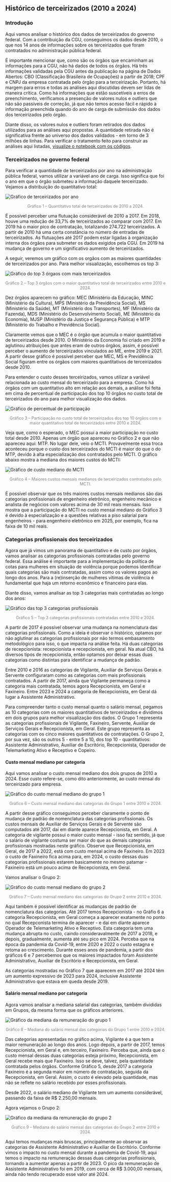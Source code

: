 ## Histórico de terceirizados (2010 a 2024)

### Introdução

Aqui vamos analisar o histórico dos dados de terceirizados do governo federal. Com a contribuição da CGU, conseguimos os dados desde 2010, o que nos 14 anos de informações sobre os terceirizados que foram contratados no administração pública federal. 

É importante mencionar que, como são os órgãos que encaminham as informações para a CGU, não há dados de todos os órgãos. Há três informações validadas pela CGU antes da publicação na página de Dados Abertos: CBO (Classificação Brasileira de Ocupações) a partir de 2018; CPF e CNPJ da empresa contratada pelo órgão para a terceirização. Portanto, há margem para erros e todas as análises aqui discutidas devem ser lidas de maneira crítica. Como há informações que estão suscetíveis a erros de preenchimento, verificamos a presenção de valores nulos e outliers que não são passíveis de correção, já que não temos acesso fácil e rápido à informação preenchida quando do ano de carga de submissão dos dados dos terceirizados pelo órgão. 

Diante disso, os valores nulos e outliers foram retirados dos dados utilizados para as análises aqui propostas. A quantidade retirada não é significativa frente ao universo dos dados validados - em torno de 3 milhões de linhas. Para verificar o tratamento feito para construir as análises aqui listadas, [visualize o notebook com os códigos](https://nbviewer.org/github/lab-dados-seges/dados-terceirizados/blob/main/analises/historico_terceirizados.ipynb).

### Terceirizados no governo federal

Para verificar a quantidade de terceirizados por ano na administração pública federal, vamos utilizar a variável ano de carga. Isso significa que foi o ano em que o órgão submeteu a informação daquele terceirizado. Vejamos a distribuição do quantitativo total:

![Gráfico de terceirizados por ano](../analises/graficos/quantidade_terceirizados_por_ano.png)
<p style="text-align: center; font-size: 0.9em; color: gray;">
Gráfico 1 – Quantitativo total de terceirizados de 2010 a 2024.
</p>

É possível perceber uma flutuação considerável de 2010 a 2017. Em 2018, houve uma redução de 33,7% de terceirizados ao comparar com 2017. Em 2019 há o maior pico de contratação, totalizando 274.722 terceirizados. A partir de 2010 há uma certa constância no número de entradas de terceirizados. As flutuações até 2017 podem estar ligadas à organização interna dos órgãos para submeter os dados exigidos pela CGU. Em 2019 há mudança de governo e um significativo aumento de terceirizados.

A seguir, veremos um gráfico com os orgãos com as maiores quantidades de terceirizados por ano. Para melhor visualização, escolhemos os top 3:

![Gráfico do top 3 órgaos com mais terceirizados](../analises/graficos/top3_orgaos_qtd_terceirizados_ano.png)
<p style="text-align: center; font-size: 0.9em; color: gray;">
Gráfico 2 – Top 3 órgãos com o maior quantitativo total de terceirizados entre 2010 e 2024.
</p>

Dez órgãos aparecem no gráfico: MEC (Ministério da Educação, MINC (Ministério da Cultura), MPS (Ministério da Previdência Social), MS (Ministério da Saúde), MT (Ministério dos Transportes), MF (Ministério da Fazenda), MDS (Ministério do Desenvolvimento Social), ME (Ministério da Economia), MJSP (Ministério da Justiça e Segurança Pública) e MTP (Ministério do Trabalho e Previdência Social).

Claramente vemos que o MEC é o órgão que acumula o maior quantitativo de terceirizados desde 2010. O Ministério da Economia foi criado em 2019 e aglutinou atribuições que antes eram de outros órgãos, assim, é possível perceber o aumento de terceirizados vinculados ao ME, entre 2019 e 2021. A partir desse gráfico é possível perceber que MEC, MS e Previdência Social figuram entre os órgãos com maiores quantitativos de terceirizados desde 2010.

Para entender o custo desses terceirizados, vamos utilizar a variável relacionada ao custo mensal do terceirizado para a empresa. Como há órgãos com um quantitativo alto em relação aos demais, a análise foi feita em cima de percentual de participação dos top 10 órgãos no custo total de terceirizados do ano para melhor visualização dos dados.

![Gráfico de percentual de participação](../analises/graficos/participacao_pct_custo_total.png)
<p style="text-align: center; font-size: 0.9em; color: gray;">
Gráfico 3 – Participação no custo total de terceirizados dos top 10 órgãos com o maior quantitativo total de terceirizados entre 2010 e 2024.
</p>

Veja que, como o esperado, o MEC possui a maior participação no custo total desde 2010. Apenas um órgão que apareceu no Gráfico 2 e que não apareceu aqui: MTP. No lugar dele, veio o MCTI. Provavelmente essa troca aconteceu porque o custo dos terceirizados do MCTI é maior do que o do MTP, devido à alta especialização dos contratados pelo MCTI. O gráfico abaixo mostra a mediana dos maiores custos do MCTI:

![Gráfico de custo mediano do MCTI](../analises/graficos/custo_mediano_mcti.png)
<p style="text-align: center; font-size: 0.9em; color: gray;">
Gráfico 4 – Maiores custos mensais medianos de terceirizados contratados pelo MCTI.
</p>

É possível observar que os três maiores custos mensais medianos são das categorias profissionais de engenheiro eletrônico, engenheiro mecânico e analista de negócios com valores acima de 30 mil reais mensais. Isso mostra que a participação do MCTI no custo mensal mediano do Gráfico 3 é devido à especialização e a questões relativas a piso salarial para engenheiros - para engenheiro eletrônico em 2025, por exemplo, fica na faixa de 10 mil reais.

### Categorias profissionais dos terceirizados

Agora que já vimos um panorama de quantitativo e de custo por órgãos, vamos analisar as categorias profissionais contratadas pelo governo federal. Essa análise é importante para a implementação da política de cotas para mulheres em situação de violência porque podemos identificar quais categorias são mais contratadas, assim como os valores pagos ao longo dos anos. Para a (re)inserção de mulheres vítimas de violência é fundamental que haja um retorno econômico e financeiro para elas.

Diante disso, vamos analisar as top 3 categorias mais contratadas ao longo dos anos:

![Gráfico das top 3 categorias profissionais](../analises/graficos/top3_categ_profissionais_ano.png)
<p style="text-align: center; font-size: 0.9em; color: gray;">
Gráfico 5 – Top 3 categorias profissionais contratadas entre 2010 e 2024.
</p>

A partir de 2017 é possível observar uma mudança na nomenclatura das categorias profissionais. Como a ideia é observar o histórico, optamos por não aglutinar as categorias profissionais por não termos embasamento metodológico para isso, o que impacta na análise feita. Há duas categorias de recepcionista: recepcionista e recepcionista, em geral. Na atual CBO, há diversos tipos de recepcionista, então optamos por deixar essas duas categorias como distintas para identificar a mudança de padrão. 

Entre 2010 e 2016 as categorias de Vigilante, Auxiliar de Serviços Gerais e Servente configuraram como as categorias com mais profissionais contratados. A partir de 2017, ainda que Vigilante permaneça como a categoria mais contratada, temos agora Recepcionista, em Geral e Faxineiro. Entre 2023 e 2024 a categoria de Recepcionista, em Geral dá lugar a Assistente Administrativo.

Para compreender tanto o custo mensal quanto o salário mensal, pegamos as 10 categorias com os maiores quantitativos de terceirizados e dividimos em dois grupos para melhor visualização dos dados. O Grupo 1 representa as categorias profissionais de Vigilante, Faxineiro, Servente, Auxiliar de Serviços Gerais e Recepcionista, em Geral. Este grupo representa as categorias com os cinco maiores quantitativos de contratações. O Grupo 2, por sua vez, são os outros 5 - entre 5 a 10, dos top 10 - quantitativos: Assistente Administrativo, Auxiliar de Escritório, Recepcionista, Operador de Telemarketing Ativo e Receptivo e Copeiro.

#### Custo mensal mediano por categoria

Aqui vamos analisar o custo mensal mediano dos dois grupos de 2010 a 2024. Esse custo refere-se, como dito anteriormente, ao custo mensal do terceirizado para empresa.

![Gráfico do custo mensal mediano do grupo 1](../analises/graficos/mediana_custo_mensal_1.png)
<p style="text-align: center; font-size: 0.9em; color: gray;">
Gráfico 6 – Custo mensal mediano das categorias do Grupo 1 entre 2010 e 2024.
</p>

A partir desse gráfico conseguimos perceber claramente o ponto de mudança de padrão de nomenclatura das categorias profissionais. Os custos mensais de Auxiliar de Serviços Gerais e de Servente são computados até 2017, daí em diante aparece Recepcionista, em Geral. A categoria de vigilante possui o maior custo mensal - isso faz sentido, já que o salário de vigilante costuma ser maior do que as demais categorias profissionais mostradas neste gráfico. Observe que Recepcionista, em Geral, de 2017 a 2022, está com custo mensal acima de Faxineiro. Em 2023 o custo de Faxineiro fica acima para, em 2024, o custo dessas duas categorias profissionais estarem basicamente no mesmo patamar - Faxineiro está um pouco acima de Recepcionista, em Geral.

Vamos analisar o Grupo 2:

![Gráfico do custo mensal mediano do grupo 2](../analises/graficos/mediana_custo_mensal_2.png)
<p style="text-align: center; font-size: 0.9em; color: gray;">
Gráfico 7 – Custo mensal mediano das categorias do Grupo 2 entre 2010 e 2024.
</p>

Aqui também é possível identificar as mudanças de padrão de nomenclatura das categorias. Até 2017 temos Recepcionista - no Gráfio 6 a categoria Recepcionista, em Geral começa a aparecer exatamente no ponto no qual Recepconista termina de aparecer - e daí em diante aparece Operador de Telemarketing Ativo e Receptivo. Esta categoria tem uma mudança abrupta no custo, caindo consideravalmente de 2017 a 2018, e depois, gradualmente, aumenta até seu pico em 2024. Perceba que na época da pandemia da Covid-19, entre 2020 e 2022 o custo estagna e retoma ao crescimento. Durante esses anos de pandemia, a partir dos gráficos 6 e 7 percebemos que os maiores impactados foram Assistente Administrativo, Auxiliar de Escritório e Recepcionista, em Geral.

As categorias mostradas no Gráfico 7 que aparecem em 2017 até 2024 têm um aumento expressivo de 2023 para 2024, inclusive Assistente Administrativo que estava em queda desde 2019.

#### Salário mensal mediano por categoria

Agora vamos analisar a mediana salarial das categorias, também divididas em Grupos, da mesma forma que os gráficos anteriores.

![Gráfico da mediana da remuneração do grupo 1](../analises/graficos/ediana_remuneracao_mensal_1.png)
<p style="text-align: center; font-size: 0.9em; color: gray;">
Gráfico 8 – Mediana do salário mensal das categorias do Grupo 1 entre 2010 e 2024.
</p>

Das categorias apresentadas no gráfico acima, Vigilante é a que tem a maior remuneração ao longo dos anos. Logo depois, a partir de 2017, temos Recepcionista, em Geral e, em terceiro, Faxineiro. Perceba que, ainda que o custo mensal dessas duas categorias esteja próximo, Recepcionista, em Geral recebe mais que Faxineiro. Isso se deve, talvez, pela quantidade contratada pelos órgãos. Conforme Gráfico 5, desde 2017 a categoria Faxineiro é a segunda maior em número de contratação, seguida da Recepcionista, em Geral. Assim, o custo é elevado pela quantidade, mas não se reflete no salário recebido por esses profissionais.

Desde 2022, o salário mediano de Vigilante tem um aumento considerável, passando da faixa de R$ 2.250,00 mensais.

Agora vejamos o Grupo 2:

![Gráfico da mediana da remuneração do grupo 2](../analises/graficos/ediana_remuneracao_mensal_2.png)
<p style="text-align: center; font-size: 0.9em; color: gray;">
Gráfico 9 – Mediana do salário mensal das categorias do Grupo 2 entre 2010 e 2024.
</p>

Aqui temos mudanças mais bruscas, principalmente ao observar as categorias de Assistente Administrativo e Auxiliar de Escritório. Conforme vimos o impacto no custo mensal durante a pandemia de Covid-19, aqui temos o impacto na remuneração dessas duas categorias profissionais, tornando a aumentar apenas a partir de 2023. O pico da remuneração de Assistente Administrativo foi em 2019, com cerca de R$ 3.000,00 mensais, ainda não tendo recuperado esse valor até 2024.